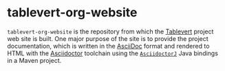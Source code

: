 [Tablevert]: http://www.tablevert.org "Tablevert"
[AsciiDoc]: http://www.asciidoc.org "AsciiDoc"
[Asciidoctor]: https://asciidoctor.org/ "Asciidoctor"
[`AsciidoctorJ`]: https://github.com/asciidoctor/asciidoctorj "AsciidoctorJ"

# tablevert-org-website

`tablevert-org-website` is the repository from which the [Tablevert] project web site is built. One major purpose of the site is to provide the project documentation, which is written in the [AsciiDoc] format and rendered to HTML with the [Asciidoctor] toolchain using the [`AsciidoctorJ`] Java bindings in a Maven project.

